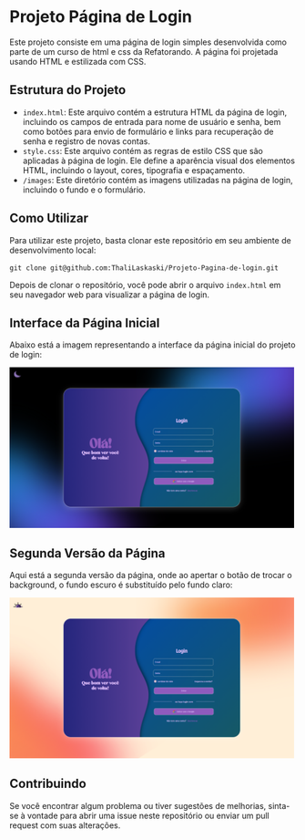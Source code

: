 <h1>Projeto Página de Login</h1>
<p>Este projeto consiste em uma página de login simples desenvolvida como parte de um curso de html e css da Refatorando. A página foi projetada usando HTML e estilizada com CSS.</p>

<h2>Estrutura do Projeto</h2>
<ul>
  <li><code>index.html</code>: Este arquivo contém a estrutura HTML da página de login, incluindo os campos de entrada para nome de usuário e senha, bem como botões para envio de formulário e links para recuperação de senha e registro de novas contas.</li>
  <li><code>style.css</code>: Este arquivo contém as regras de estilo CSS que são aplicadas à página de login. Ele define a aparência visual dos elementos HTML, incluindo o layout, cores, tipografia e espaçamento.</li>
  <li><code>/images</code>: Este diretório contém as imagens utilizadas na página de login, incluindo o fundo e o formulário.</li>
</ul>

<h2>Como Utilizar</h2>
<p>Para utilizar este projeto, basta clonar este repositório em seu ambiente de desenvolvimento local:</p>
<pre><code>git clone git@github.com:ThaliLaskaski/Projeto-Pagina-de-login.git</code></pre>
<p>Depois de clonar o repositório, você pode abrir o arquivo <code>index.html</code> em seu navegador web para visualizar a página de login.</p>

<h2>Interface da Página Inicial</h2>
<p>Abaixo está a imagem representando a interface da página inicial do projeto de login:</p>
<img src="public/images/interface%20principal%20-%20black.png" alt="Interface Página Inicial" width="500">

<h2>Segunda Versão da Página</h2>
<p>Aqui está a segunda versão da página, onde ao apertar o botão de trocar o background, o fundo escuro é substituído pelo fundo claro:</p>
<img src="public/images/interface%20principal%20-%20white.png" alt="Interface Página Versão Claro" width="500">

<h2>Contribuindo</h2>
<p>Se você encontrar algum problema ou tiver sugestões de melhorias, sinta-se à vontade para abrir uma issue neste repositório ou enviar um pull request com suas alterações.</p>
